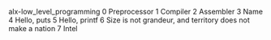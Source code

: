 alx-low_level_programming
0 Preprocessor
1 Compiler
2 Assembler
3 Name
4 Hello, puts
5  Hello, printf
6 Size is not grandeur, and territory does not make a nation
7 Intel